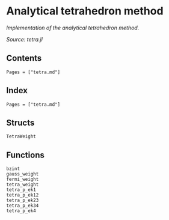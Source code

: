 # Analytical tetrahedron method

*Implementation of the analytical tetrahedron method.*

*Source: tetra.jl*

## Contents

```@contents
Pages = ["tetra.md"]
```

## Index

```@index
Pages = ["tetra.md"]
```

## Structs

```@docs
TetraWeight
```

## Functions

```@docs
bzint
gauss_weight
fermi_weight
tetra_weight
tetra_p_ek1
tetra_p_ek12
tetra_p_ek23
tetra_p_ek34
tetra_p_ek4
```
